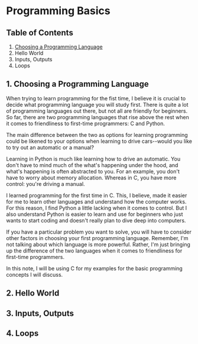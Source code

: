# Programming Basics

## Table of Contents
1. [Choosing a Programming Language](#choosing-a-programming-language)
2. Hello World
3. Inputs, Outputs
4. Loops


## 1. Choosing a Programming Language
When trying to learn programming for the fist time, I believe it is crucial to decide what programming language you will study first. There is quite a lot of programming languages out there, but not all are friendly for beginners. So far, there are two programming languages that rise above the rest when it comes to friendliness to first-time programmers: C and Python.

The main difference between the two as options for learning programming could be likened to your options when learning to drive cars--would you like to try out an automatic or a manual?

Learning in Python is much like learning how to drive an automatic. You don't have to mind much of the what's happening under the hood, and what's happening is often abstracted to you. For an example, you don't have to worry about memory allocation. Whereas in C, you have more control: you're driving a manual.

I learned programming for the first time in C. This, I believe, made it easier for me to learn other languages and understand how the computer works. For this reason, I find Python a little lacking when it comes to control. But I also understand Python is easier to learn and use for beginners who just wants to start coding and doesn't really plan to dive deep into computers.

If you have a particular problem you want to solve, you will have to consider other factors in choosing your first programming language. Remember, I'm not talking about which language is more powerful. Rather, I'm just bringing up the difference of the two languages when it comes to friendliness for first-time programmers.

In this note, I will be using C for my examples for the basic programming concepts I will discuss.

## 2. Hello World
## 3. Inputs, Outputs
## 4. Loops

